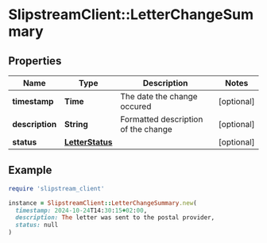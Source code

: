 # SlipstreamClient::LetterChangeSummary

## Properties

| Name | Type | Description | Notes |
| ---- | ---- | ----------- | ----- |
| **timestamp** | **Time** | The date the change occured | [optional] |
| **description** | **String** | Formatted description of the change | [optional] |
| **status** | [**LetterStatus**](LetterStatus.md) |  | [optional] |

## Example

```ruby
require 'slipstream_client'

instance = SlipstreamClient::LetterChangeSummary.new(
  timestamp: 2024-10-24T14:30:15+02:00,
  description: The letter was sent to the postal provider,
  status: null
)
```

